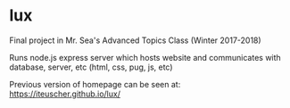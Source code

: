 # lux

Final project in Mr. Sea's Advanced Topics Class (Winter 2017-2018)

Runs node.js express server which hosts website and communicates with database, server, etc (html, css, pug, js, etc)

Previous version of homepage can be seen at:
https://iteuscher.github.io/lux/
